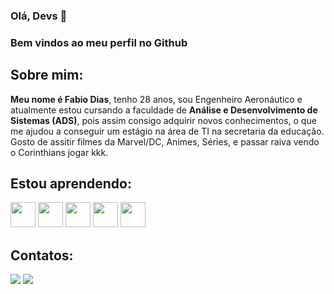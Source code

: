 ### Olá, Devs 👋

### Bem vindos ao meu perfil no Github

## Sobre mim:

**Meu nome é Fabio Dias**, tenho 28 anos, sou Engenheiro Aeronáutico e atualmente estou cursando a faculdade de **Análise e Desenvolvimento de Sistemas (ADS)**, pois assim consigo adquirir novos conhecimentos, o que me ajudou a conseguir um estágio na área de TI na secretaria da educação. 
Gosto de assitir filmes da Marvel/DC, Animes, Séries, e passar raiva vendo o Corinthians jogar kkk.


## Estou aprendendo:

<img loading="lazy" src="https://cdn.jsdelivr.net/gh/devicons/devicon@latest/icons/c/c-original.svg" width="40" height="40"/> <img loading="lazy" src="https://cdn.jsdelivr.net/gh/devicons/devicon/icons/git/git-original.svg" width="40" height="40"/> <img loading="lazy" src="https://cdn.jsdelivr.net/gh/devicons/devicon@latest/icons/github/github-original.svg" width="40" height="40"/> <img loading="lazy" src="https://cdn.jsdelivr.net/gh/devicons/devicon@latest/icons/canva/canva-original.svg" width="40" height="40"/> <img loading="lazy" src="https://cdn.jsdelivr.net/gh/devicons/devicon@latest/icons/java/java-original.svg" width="40" height="40"/> 


## Contatos:

<div>
<a href="https://instagram.com/fabiodias_jr" target="_blank"><img loading="lazy" src="https://img.shields.io/badge/-Instagram-%23E4405F?style=for-the-badge&logo=instagram&logoColor=white" target="_blank"></a>
<a href="https://www.linkedin.com/in/fabio-rodolfo-dias-chaves-junior-593649130" target="_blank"><img loading="lazy" src="https://img.shields.io/badge/-LinkedIn-%230077B5?style=for-the-badge&logo=linkedin&logoColor=white" target="_blank"></a>   
</div>




<!--
**Fabiodiasjr/Fabiodiasjr** is a ✨ _special_ ✨ repository because its `README.md` (this file) appears on your GitHub profile.

Here are some ideas to get you started:

- 🔭 Atualmente estou trabalhando como estagiário de TI.
- 🌱 Atualmente estou aprendendo 
- 👯 I’m looking to collaborate on ...
- 🤔 I’m looking for help with ...
- 💬 Ask me about ...
- 📫 How to reach me: ...
- 😄 Pronouns: ...
- ⚡ Fun fact: ...
-->
